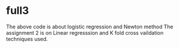 # full3
The above code is about logistic regression and Newton method 
The assignment 2 is on Linear regresssion and K fold cross vaildation techniques used.
